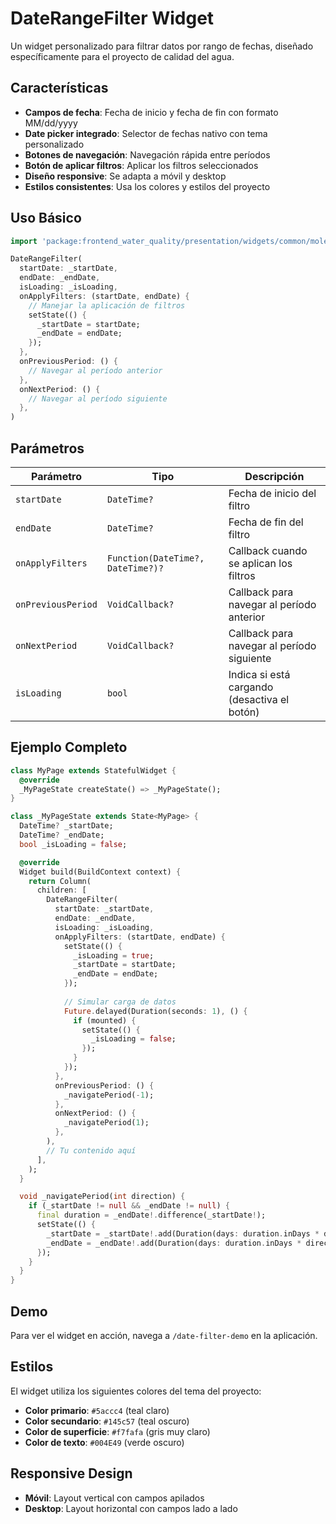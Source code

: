 # DateRangeFilter Widget

Un widget personalizado para filtrar datos por rango de fechas, diseñado específicamente para el proyecto de calidad del agua.

## Características

- **Campos de fecha**: Fecha de inicio y fecha de fin con formato MM/dd/yyyy
- **Date picker integrado**: Selector de fechas nativo con tema personalizado
- **Botones de navegación**: Navegación rápida entre períodos
- **Botón de aplicar filtros**: Aplicar los filtros seleccionados
- **Diseño responsive**: Se adapta a móvil y desktop
- **Estilos consistentes**: Usa los colores y estilos del proyecto

## Uso Básico

```dart
import 'package:frontend_water_quality/presentation/widgets/common/molecules/date_range_filter.dart';

DateRangeFilter(
  startDate: _startDate,
  endDate: _endDate,
  isLoading: _isLoading,
  onApplyFilters: (startDate, endDate) {
    // Manejar la aplicación de filtros
    setState(() {
      _startDate = startDate;
      _endDate = endDate;
    });
  },
  onPreviousPeriod: () {
    // Navegar al período anterior
  },
  onNextPeriod: () {
    // Navegar al período siguiente
  },
)
```

## Parámetros

| Parámetro | Tipo | Descripción |
|-----------|------|-------------|
| `startDate` | `DateTime?` | Fecha de inicio del filtro |
| `endDate` | `DateTime?` | Fecha de fin del filtro |
| `onApplyFilters` | `Function(DateTime?, DateTime?)?` | Callback cuando se aplican los filtros |
| `onPreviousPeriod` | `VoidCallback?` | Callback para navegar al período anterior |
| `onNextPeriod` | `VoidCallback?` | Callback para navegar al período siguiente |
| `isLoading` | `bool` | Indica si está cargando (desactiva el botón) |

## Ejemplo Completo

```dart
class MyPage extends StatefulWidget {
  @override
  _MyPageState createState() => _MyPageState();
}

class _MyPageState extends State<MyPage> {
  DateTime? _startDate;
  DateTime? _endDate;
  bool _isLoading = false;

  @override
  Widget build(BuildContext context) {
    return Column(
      children: [
        DateRangeFilter(
          startDate: _startDate,
          endDate: _endDate,
          isLoading: _isLoading,
          onApplyFilters: (startDate, endDate) {
            setState(() {
              _isLoading = true;
              _startDate = startDate;
              _endDate = endDate;
            });
            
            // Simular carga de datos
            Future.delayed(Duration(seconds: 1), () {
              if (mounted) {
                setState(() {
                  _isLoading = false;
                });
              }
            });
          },
          onPreviousPeriod: () {
            _navigatePeriod(-1);
          },
          onNextPeriod: () {
            _navigatePeriod(1);
          },
        ),
        // Tu contenido aquí
      ],
    );
  }

  void _navigatePeriod(int direction) {
    if (_startDate != null && _endDate != null) {
      final duration = _endDate!.difference(_startDate!);
      setState(() {
        _startDate = _startDate!.add(Duration(days: duration.inDays * direction));
        _endDate = _endDate!.add(Duration(days: duration.inDays * direction));
      });
    }
  }
}
```

## Demo

Para ver el widget en acción, navega a `/date-filter-demo` en la aplicación.

## Estilos

El widget utiliza los siguientes colores del tema del proyecto:

- **Color primario**: `#5accc4` (teal claro)
- **Color secundario**: `#145c57` (teal oscuro)
- **Color de superficie**: `#f7fafa` (gris muy claro)
- **Color de texto**: `#004E49` (verde oscuro)

## Responsive Design

- **Móvil**: Layout vertical con campos apilados
- **Desktop**: Layout horizontal con campos lado a lado
